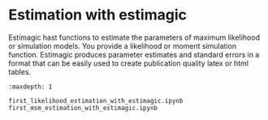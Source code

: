 # Estimation with estimagic

Estimagic hast functions to estimate the parameters of maximum likelihood or simulation
models. You provide a likelihood or moment simulation function. Estimagic produces
parameter estimates and standard errors in a format that can be easily used to create
publication quality latex or html tables.

```{toctree}
:maxdepth: 1

first_likelihood_estimation_with_estimagic.ipynb
first_msm_estimation_with_estimagic.ipynb
```
